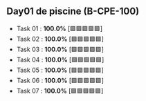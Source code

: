 ## Day01 de piscine (B-CPE-100)

- Task 01 : **100.0%** [:green_square::green_square::green_square::green_square::green_square:]
- Task 02 : **100.0%** [:green_square::green_square::green_square::green_square::green_square:]
- Task 03 : **100.0%** [:green_square::green_square::green_square::green_square::green_square:]
- Task 04 : **100.0%** [:green_square::green_square::green_square::green_square::green_square:]
- Task 05 : **100.0%** [:green_square::green_square::green_square::green_square::green_square:]
- Task 06 : **100.0%** [:green_square::green_square::green_square::green_square::green_square:]
- Task 07 : **100.0%** [:green_square::green_square::green_square::green_square::green_square:]
